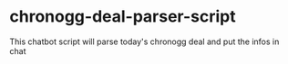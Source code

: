 # chronogg-deal-parser-script
This chatbot script will parse today's chronogg deal and put the infos in chat

